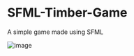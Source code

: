 # SFML-Timber-Game
 A simple game made using SFML 
 
 
 ![image](https://user-images.githubusercontent.com/17995983/177552103-8c758c55-9b2f-437b-9153-432e871fb890.png)

